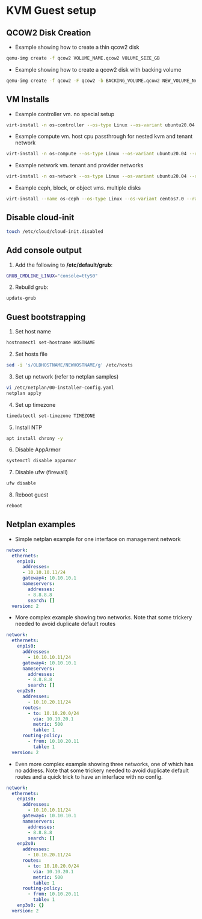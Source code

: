 # KVM Guest setup

## QCOW2 Disk Creation

* Example showing how to create a thin qcow2 disk

```bash
qemu-img create -f qcow2 VOLUME_NAME.qcow2 VOLUME_SIZE_GB
```

* Example showing how to create a qcow2 disk with backing volume

```bash
qemu-img create -f qcow2 -F qcow2 -b BACKING_VOLUME.qcow2 NEW_VOLUME_NAME.qcow2
```

## VM Installs

* Example controller vm. no special setup

```bash
virt-install -n os-controller --os-type Linux --os-variant ubuntu20.04 --ram 8192 --vcpus 2 --import --disk /data/images/os-controller.qcow2 --network bridge:br-mgt --graphics vnc --noautoconsole
```

* Example compute vm. host cpu passthrough for nested kvm and tenant network

```bash
virt-install -n os-compute --os-type Linux --os-variant ubuntu20.04 --ram 16384 --vcpus 2 --cpu host-passthrough --import --disk /data/images/os-compute.qcow2 --network bridge:br-mgt --network bridge:br-tnt --graphics vnc --noautoconsole
```

* Example network vm. tenant and provider networks

```bash
virt-install -n os-network --os-type Linux --os-variant ubuntu20.04 --ram 2048 --vcpus 1 --import --disk /data/images/os-network.qcow2 --network bridge:br-mgt --network bridge:br-tnt --network bridge:br-ext --graphics vnc --noautoconsole
```

* Example ceph, block, or object vms. multiple disks

```bash
virt-install --name os-ceph --os-type Linux --os-variant centos7.0 --ram 4096 --vcpus 1 --import --disk /data/images/os-ceph.qcow2 --disk /data/disks/os-ceph-data1.qcow2 --disk /data/disks/os-ceph-data2.qcow2 --disk /data/disks/os-ceph-data3.qcow2 --disk /data/disks/os-ceph-data4.qcow2 --network bridge:br0 --graphics vnc --noautoconsole
```

## Disable cloud-init

```bash
touch /etc/cloud/cloud-init.disabled
```

## Add console output

1.  Add the following to **/etc/default/grub**:

```bash
GRUB_CMDLINE_LINUX="console=ttyS0"
```

2. Rebuild grub:

```bash
update-grub
```

## Guest bootstrapping

1. Set host name

```bash
hostnamectl set-hostname HOSTNAME
```

2. Set hosts file

```bash
sed -i 's/OLDHOSTNAME/NEWHOSTNAME/g' /etc/hosts
```

3. Set up network (refer to netplan samples)

```bash
vi /etc/netplan/00-installer-config.yaml
netplan apply
```

4. Set up timezone

```bash
timedatectl set-timezone TIMEZONE
```

5. Install NTP

```bash
apt install chrony -y
```

6. Disable AppArmor

```bash
systemctl disable apparmor
```

7. Disable ufw (firewall)

```bash
ufw disable
```

8. Reboot guest

```bash
reboot
```

## Netplan examples

* Simple netplan example for one interface on management network

```yaml
network:
  ethernets:
    enp1s0:
      addresses:
      - 10.10.10.11/24
      gateway4: 10.10.10.1
      nameservers:
        addresses:
        - 8.8.8.8
        search: []
  version: 2
```

* More complex example showing two networks. Note that some trickery needed to avoid duplicate default routes

```yaml
network:
  ethernets:
    enp1s0:
      addresses:
        - 10.10.10.11/24
      gateway4: 10.10.10.1
      nameservers:
        addresses:
        - 8.8.8.8
        search: []
    enp2s0:
      addresses:
        - 10.10.20.11/24
      routes:
        - to: 10.10.20.0/24
          via: 10.10.20.1
          metric: 500
          table: 1
      routing-policy:
        - from: 10.10.20.11
          table: 1
  version: 2
```

* Even more complex example showing three networks, one of which has no address. Note that some trickery needed to avoid duplicate default routes and a quick trick to have an interface with no config.

```yaml
network:
  ethernets:
    enp1s0:
      addresses:
        - 10.10.10.11/24
      gateway4: 10.10.10.1
      nameservers:
        addresses:
        - 8.8.8.8
        search: []
    enp2s0:
      addresses:
        - 10.10.20.11/24
      routes:
        - to: 10.10.20.0/24
          via: 10.10.20.1
          metric: 500
          table: 1
      routing-policy:
        - from: 10.10.20.11
          table: 1
    enp3s0: {}
  version: 2
```
